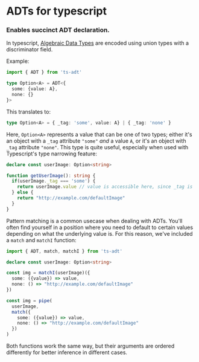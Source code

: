 # ADTs for typescript

### Enables succinct ADT declaration.

In typescript, [Algebraic Data Types](https://www.typescriptlang.org/docs/handbook/advanced-types.html#discriminated-unions) are encoded using union types with a discriminator field.

Example:

```ts
import { ADT } from 'ts-adt'

type Option<A> = ADT<{
  some: {value: A},
  none: {}
}>
```

This translates to:
```ts
type Option<A> = { _tag: 'some', value: A} | { _tag: 'none' }
```

Here, `Option<A>` represents a value that can be one of two types; either it's an object with a `_tag` attribute `"some"` _and_ a value `A`, or it's an object with `_tag` attribute `"none"`. This type is quite useful, especially when used with Typescript's type narrowing feature:

```ts
declare const userImage: Option<string>

function getUserImage(): string {
  if(userImage._tag === 'some') {
    return userImage.value // value is accessible here, since _tag is 'some'
  } else {
    return "http://example.com/defaultImage" 
  }
}
```

Pattern matching is a common usecase when dealing with ADTs. You'll often find yourself in a position where you need to default to certain values depending on what the underlying value is. For this reason, we've included a `match` and `matchI` function:

```ts
import { ADT, match, matchI } from 'ts-adt'

declare const userImage: Option<string>

const img = matchI(userImage)({
  some: ({value}) => value,
  none: () => "http://example.com/defaultImage"
})

const img = pipe(
  userImage,
  match({
    some: ({value}) => value,
    none: () => "http://example.com/defaultImage"
  })
)
```

Both functions work the same way, but their arguments are ordered differently for better inference in different cases.




